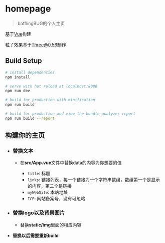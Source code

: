 # homepage

> bafflingBUG的个人主页

基于[Vue](https://vuejs.org/)构建

粒子效果基于[Three@0.56](https://threejs.org/)制作

## Build Setup

``` bash
# install dependencies
npm install

# serve with hot reload at localhost:8080
npm run dev

# build for production with minification
npm run build

# build for production and view the bundle analyzer report
npm run build --report
```

## 构建你的主页
- ### 替换文本
  - 在**src/App.vue**文件中替换data的内容为你想要的值

    - `title`: 标题
    - `links`: 链接列表，每一个链接为一个字符串数组，数组第一个是显示的内容，第二个是链接
    - `myWebSite`: 本站地址
    - `ICP`: 网站备案号，没有可忽略

- ### 替换logo以及背景图片
  - 替换**static/img**里面的相应内容

- **替换以后需要重新build**
